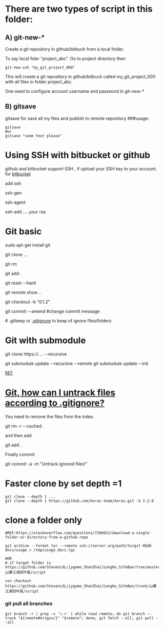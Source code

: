 # There are two types of script in this folder:



## A) git-new-*

Create a git repository in github/bitbuck from a local folder.

To say local foler "project_abc". Go to project directory then 
```
git-new-ssh "my_git_project_000"
```
This will create a git repository in github/bitbuck called my_git_project_000 with all files in folder project_abc.

One need to configure account username and password in git-new-*

## B) gitsave
gitsave for save all my files and publish to remote repository
###usage:
```
gitsave
#or
gitsave "some text please"
```

# Using SSH with bitbucket or github

github and bitbucket support SSH , if upload your SSH key to your account.
for [bitbucket](https://confluence.atlassian.com/bitbucket/how-to-install-a-public-key-on-your-bitbucket-cloud-account-276628835.html)

add ssh

ssh-gen

ssh-agent

ssh-add .....your rsa



# Git basic
sudo apt-get install git

git clone ...

git rm

git add .

git reset --hard

git remote show ..

git checkout -b "0.1.2"

git commit --amend #change commit message

\# .gitkeep or [.gitignore](https://github.com/github/gitignore) to keep of ignore files/folders

# Git with submodule

git clone https://....   --recursive

git submodule update --recursive --remote
git submodule update --init

[REF](http://stackoverflow.com/questions/1030169/easy-way-pull-latest-of-all-submodules)

# [Git, how can I untrack files according to .gitignore? ](http://stackoverflow.com/questions/20840866/git-how-can-i-untrack-files-according-to-gitignore)

You need to remove the files from the index.

git rm -r --cached . 

and then add

git add .

Finally commit:

git commit -a -m "Untrack ignored files!"


# Faster clone by set depth =1
```
git clone --depth 1 ...
git clone --depth 1 https://github.com/keras-team/keras.git -b 2.2.0
```
# clone a folder only
```
#REF:https://stackoverflow.com/questions/7106012/download-a-single-folder-or-directory-from-a-github-repo

git archive --format tar --remote ssh://server.org/path/to/git HEAD docs/usage > /tmp/usage_docs.tgz

#OR
# if target folder is https://github.com/StevenLOL/jygame_ShanZhaiJiangHu_SiYeBan/tree/master/山寨江湖四叶版/script

svn checkout https://github.com/StevenLOL/jygame_ShanZhaiJiangHu_SiYeBan/trunk/山寨江湖四叶版/script

```



### git pull all branches
```
git branch -r | grep -v '\->' | while read remote; do git branch --track "${remote#origin/}" "$remote"; done; git fetch --all; git pull --all
```

